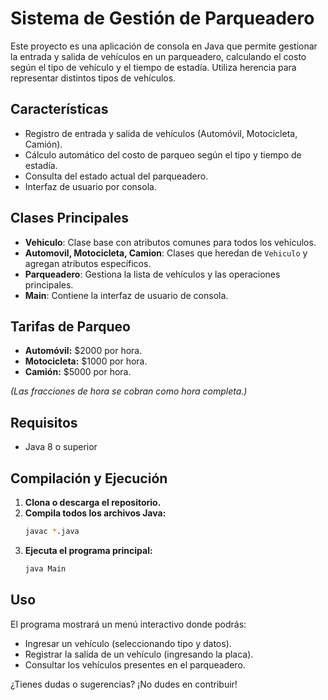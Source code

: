 # Sistema de Gestión de Parqueadero

Este proyecto es una aplicación de consola en Java que permite gestionar la entrada y salida de vehículos en un parqueadero, calculando el costo según el tipo de vehículo y el tiempo de estadía. Utiliza herencia para representar distintos tipos de vehículos.

## Características

- Registro de entrada y salida de vehículos (Automóvil, Motocicleta, Camión).
- Cálculo automático del costo de parqueo según el tipo y tiempo de estadía.
- Consulta del estado actual del parqueadero.
- Interfaz de usuario por consola.

## Clases Principales

- **Vehiculo**: Clase base con atributos comunes para todos los vehículos.
- **Automovil, Motocicleta, Camion**: Clases que heredan de `Vehiculo` y agregan atributos específicos.
- **Parqueadero**: Gestiona la lista de vehículos y las operaciones principales.
- **Main**: Contiene la interfaz de usuario de consola.

## Tarifas de Parqueo

- **Automóvil:** $2000 por hora.
- **Motocicleta:** $1000 por hora.
- **Camión:** $5000 por hora.

*(Las fracciones de hora se cobran como hora completa.)*

## Requisitos

- Java 8 o superior

## Compilación y Ejecución

1. **Clona o descarga el repositorio.**
2. **Compila todos los archivos Java:**
   ```bash
   javac *.java
   ```
3. **Ejecuta el programa principal:**
   ```bash
   java Main
   ```

## Uso

El programa mostrará un menú interactivo donde podrás:
- Ingresar un vehículo (seleccionando tipo y datos).
- Registrar la salida de un vehículo (ingresando la placa).
- Consultar los vehículos presentes en el parqueadero.


¿Tienes dudas o sugerencias? ¡No dudes en contribuir!
